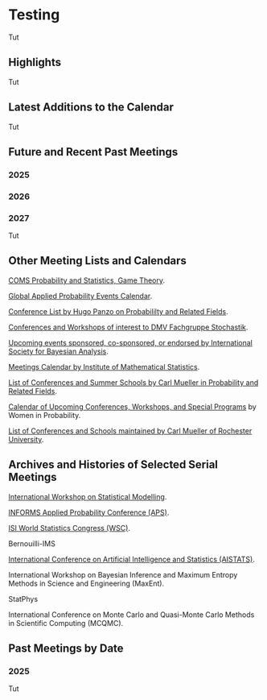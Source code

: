 <head>
  <link rel="stylesheet" href="assets/style.css">
</head>

# Testing

Tut
## Highlights

Tut

## Latest Additions to the Calendar

Tut

## Future and Recent Past Meetings

### 2025

### 2026

### 2027

Tut

## Other Meeting Lists and Calendars

[COMS Probability and Statistics, Game Theory](https://conference-service.com/conferences/probability-and-statistics.html).

[Global Applied Probability Events Calendar](https://www.appliedprobability.org/events).

[Conference List by Hugo Panzo on Probabililty and Related Fields](https://sites.google.com/view/hugopanzo/conferences).

[Conferences and Workshops of interest to DMV Fachgruppe Stochastik](http://www.fg-stochastik.de/konferenzen-und-workshops.html).

[Upcoming events sponsored, co-sponsored, or endorsed by International Society for Bayesian Analysis](https://bayesian.org/events/upcoming-meetings/).

[Meetings Calendar by Institute of Mathematical Statistics](https://imstat.org/meetings-calendar/).

[List of Conferences and Summer Schools by Carl Mueller in Probability and Related Fields](https://people.math.rochester.edu/faculty/cmlr/advice/conferences/).

[Calendar of Upcoming Conferences, Workshops, and Special Programs](http://womeninprobability.org/Calendar.html) by Women in Probability.

[List of Conferences and Schools maintained by Carl Mueller of Rochester University](https://people.math.rochester.edu/faculty/cmlr/advice/conferences/).

## Archives and Histories of Selected Serial Meetings

[International Workshop on Statistical Modelling](http://www.statmod.org/workshops.htm).

[INFORMS Applied Probability Conference (APS)](https://connect.informs.org/aps/apsconferences).

[ISI World Statistics Congress (WSC)](https://isi-web.org/scientific-congresses/past-wscs).

Bernouilli-IMS

[International Conference on Artificial Intelligence and Statistics (AISTATS)](https://aistats.org/aistats2025//other.html).

International Workshop on Bayesian Inference and Maximum Entropy Methods in Science and Engineering (MaxEnt).

StatPhys

International Conference on Monte Carlo and Quasi-Monte Carlo Methods in Scientific Computing (MCQMC).

## Past Meetings by Date

### 2025

Tut
